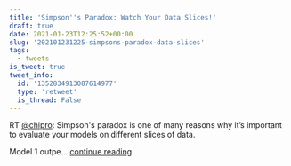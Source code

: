 ```yaml
---
title: 'Simpson''s Paradox: Watch Your Data Slices!'
draft: true
date: 2021-01-23T12:25:52+00:00
slug: '202101231225-simpsons-paradox-data-slices'
tags:
  - tweets
is_tweet: true
tweet_info:
  id: '1352834913087614977'
  type: 'retweet'
  is_thread: False
---
```




RT [@chipro](https://x.com/chipro): Simpson's paradox is one of many reasons why it’s important to evaluate your models on different slices of data.

Model 1 outpe… [continue reading](https://x.com/sytelus/status/1352834913087614977)
